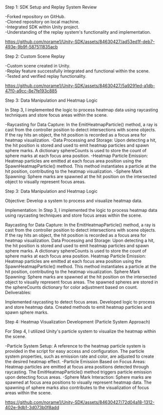 Step 1: SDK Setup and Replay System Review

-Forked repository on GitHub.<br />
-Cloned repository on local machine.<br />
-Integrated SDK within Unity project.<br />
-Understanding of the replay system's functionality and implementation.<br />





https://github.com/norame1/Unity-SDK/assets/84630427/ad53ed1f-deb7-493e-9b9f-587511835acb



Step 2: Custom Scene Replay

-Custom scene created in Unity.<br />
-Replay feature successfully integrated and functional within the scene.<br />
-Tested and verified replay functionality.<br />



https://github.com/norame1/Unity-SDK/assets/84630427/5a9291ed-a1db-47f0-a9cc-8e7fe193c885




Step 3: Data Manipulation and Heatmap Logic

In Step 3, I implemented the logic to process heatmap data using raycasting techniques and store focus areas within the scene.

-Raycasting for Data Capture:
    In the EmitHeatmapParticle() method, a ray is cast from the controller position to detect intersections with scene objects.
    If the ray hits an object, the hit position is recorded as a focus area for heatmap visualization.
-Data Processing and Storage:
    Upon detecting a hit, the hit position is stored and used to emit heatmap particles and spawn sphere marks.
    A dictionary sphereCounts is used to store the count of sphere marks at each focus area position.
-Heatmap Particle Emission:
    Heatmap particles are emitted at each focus area position using the SpawnHeatmapParticle() method.
    This method instantiates a particle at the hit position, contributing to the heatmap visualization.
-Sphere Mark Spawning:
    Sphere marks are spawned at the hit position on the intersected object to visually represent focus areas.


Step 3: Data Manipulation and Heatmap Logic

Objective:
Develop a system to process and visualize heatmap data.

Implementation:
In Step 3, I implemented the logic to process heatmap data using raycasting techniques and store focus areas within the scene.

Raycasting for Data Capture:
In the EmitHeatmapParticle() method, a ray is cast from the controller position to detect intersections with scene objects.
If the ray hits an object, the hit position is recorded as a focus area for heatmap visualization.
Data Processing and Storage:
Upon detecting a hit, the hit position is stored and used to emit heatmap particles and spawn sphere marks.
A dictionary sphereCounts is used to store the count of sphere marks at each focus area position.
Heatmap Particle Emission:
Heatmap particles are emitted at each focus area position using the SpawnHeatmapParticle() method.
This method instantiates a particle at the hit position, contributing to the heatmap visualization.
Sphere Mark Spawning:
Sphere marks are spawned at the hit position on the intersected object to visually represent focus areas.
The spawned spheres are stored in the sphereCounts dictionary for color adjustment based on count.
Deliverables:

Implemented raycasting to detect focus areas.
Developed logic to process and store heatmap data.
Created methods to emit heatmap particles and spawn sphere marks.


Step 4: Heatmap Visualization Development (Particle System Approach)

For Step 4, I utilized Unity's particle system to visualize the heatmap within the scene.

-Particle System Setup:
  A reference to the heatmap particle system is provided in the script for easy access and configuration.
  The particle system properties, such as emission rate and color, are adjusted to create the desired heatmap effect.
-Particle Emission Based on Focus Areas:
  Heatmap particles are emitted at focus area positions detected through raycasting.
  The EmitHeatmapParticle() method triggers particle emission upon detecting focus areas.
-Sphere Mark Interaction:
  Sphere marks are spawned at focus area positions to visually represent heatmap data.
  The spawning of sphere marks also contributes to the visualization of focus areas within the scene.




https://github.com/norame1/Unity-SDK/assets/84630427/72d04a18-1312-402e-9db1-3d073b0f8add




